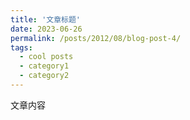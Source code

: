 ```yaml
---
title: '文章标题'
date: 2023-06-26
permalink: /posts/2012/08/blog-post-4/
tags:
  - cool posts
  - category1
  - category2
---
```


文章内容
